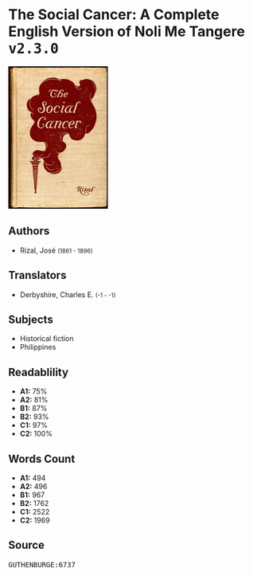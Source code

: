 # The Social Cancer: A Complete English Version of Noli Me Tangere <kbd>v2.3.0</kbd>

![](./cover.medium.jpg "")

## Authors


 - Rizal, José <small>(1861 - 1896)</small>

## Translators


 - Derbyshire, Charles E. <small>(-1 - -1)</small>

## Subjects


 - Historical fiction
 - Philippines

## Readablility


 - **A1:** 75%
 - **A2:** 81%
 - **B1:** 87%
 - **B2:** 93%
 - **C1:** 97%
 - **C2:** 100%

## Words Count


 - **A1:** 494
 - **A2:** 496
 - **B1:** 967
 - **B2:** 1762
 - **C1:** 2522
 - **C2:** 1969

## Source


<kbd>GUTHENBURGE:6737</kbd>
